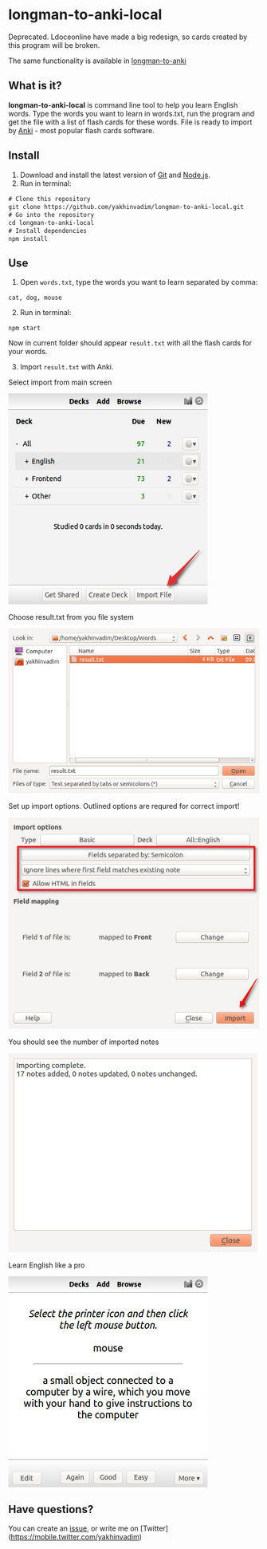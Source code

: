# longman-to-anki-local

Deprecated. Ldoceonline have made a big redesign, so cards created by this program will be broken.

The same functionality is available in [longman-to-anki](https://github.com/yakhinvadim/longman-to-anki)

## What is it?
**longman-to-anki-local** is command line tool to help you learn English words. Type the words you want to learn in words.txt, run the program and get the file with a list of flash cards for these words. File is ready to import by [Anki](http://ankisrs.net/) - most popular flash cards software.

## Install

1. Download and install the latest version of [Git](https://git-scm.com/) and [Node.js](https://nodejs.org/en/).
2. Run in terminal:
  ```
  # Clone this repository
  git clone https://github.com/yakhinvadim/longman-to-anki-local.git
  # Go into the repository
  cd longman-to-anki-local
  # Install dependencies
  npm install
  ```

## Use

1. Open `words.txt`, type the words you want to learn separated by comma:
  ```
  cat, dog, mouse
  ```

2. Run in terminal:
  ```
  npm start
  ```
  Now in current folder should appear `result.txt` with all the flash cards for your words.

3. Import `result.txt` with Anki.

  Select import from main screen

  ![Select import from main screen](https://raw.githubusercontent.com/yakhinvadim/longman-to-anki-local/master/images/1.png)

  Choose result.txt from you file system

  ![Choose result.txt from you file system](https://raw.githubusercontent.com/yakhinvadim/longman-to-anki-local/master/images/2.png)

  Set up import options. Outlined options are requred for correct import!

  ![Set up import options. Outlined options are important for correct import!](https://raw.githubusercontent.com/yakhinvadim/longman-to-anki-local/master/images/3.png)

  You should see the number of imported notes

  ![You should see the number of imported notes](https://raw.githubusercontent.com/yakhinvadim/longman-to-anki-local/master/images/4.png)

  Learn English like a pro

  ![Learn English like a pro](https://raw.githubusercontent.com/yakhinvadim/longman-to-anki-local/master/images/5.png)

## Have questions? 
You can create an [issue](https://github.com/yakhinvadim/longman-to-anki-local/issues/new), or write me on [Twitter] (https://mobile.twitter.com/yakhinvadim) 
